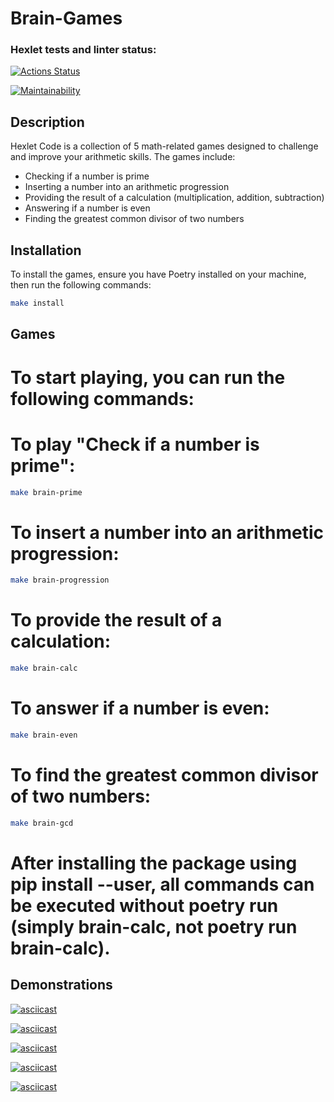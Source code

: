 # Brain-Games

### Hexlet tests and linter status:
[![Actions Status](https://github.com/ByteSpectre/python-project-49/actions/workflows/hexlet-check.yml/badge.svg)](https://github.com/ByteSpectre/python-project-49/actions)

[![Maintainability](https://api.codeclimate.com/v1/badges/b8844392a260a0e882b8/maintainability)](https://codeclimate.com/github/ByteSpectre/python-project-49/maintainability)

## Description

Hexlet Code is a collection of 5 math-related games designed to challenge and improve your arithmetic skills. The games include:

- Checking if a number is prime
- Inserting a number into an arithmetic progression
- Providing the result of a calculation (multiplication, addition, subtraction)
- Answering if a number is even
- Finding the greatest common divisor of two numbers

## Installation

To install the games, ensure you have Poetry installed on your machine, then run the following commands:

```bash
make install
```

## Games
# To start playing, you can run the following commands:

# To play "Check if a number is prime":
```bash
make brain-prime
```
# To insert a number into an arithmetic progression:
```bash
make brain-progression
```
# To provide the result of a calculation:
```bash
make brain-calc
```
# To answer if a number is even:
```bash
make brain-even
```
# To find the greatest common divisor of two numbers:
```bash
make brain-gcd
```
# After installing the package using pip install --user, all commands can be executed without poetry run (simply brain-calc, not poetry run brain-calc).

## Demonstrations

[![asciicast](https://asciinema.org/a/QqBBSLmXMZDPwpvExHBosCNk7)](https://asciinema.org/a/QqBBSLmXMZDPwpvExHBosCNk7?autoplay=1)

[![asciicast](https://asciinema.org/a/ajALb6F88XmwwgT9VA13tC6K8)](https://asciinema.org/a/ajALb6F88XmwwgT9VA13tC6K8?autoplay=1)

[![asciicast](https://asciinema.org/a/KOkUCjxSGYx6jzXAuw9J4vFku)](https://asciinema.org/a/KOkUCjxSGYx6jzXAuw9J4vFku?autoplay=1)

[![asciicast](https://asciinema.org/a/oEC7PpIqqbHocoF58HWjbR375)](https://asciinema.org/a/oEC7PpIqqbHocoF58HWjbR375?autoplay=1)

[![asciicast](https://asciinema.org/a/dpm3TccXr3PBM4rYbmyJkCr2N)](https://asciinema.org/a/dpm3TccXr3PBM4rYbmyJkCr2N?autoplay=1)
